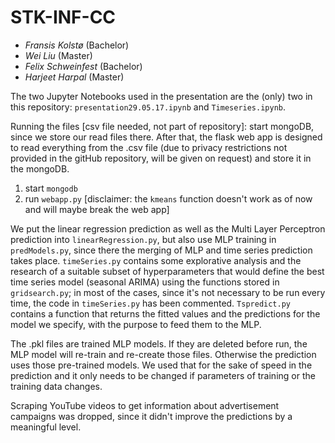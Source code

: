 # STK-INF-CC

- *Fransis Kolstø*       (Bachelor)
- *Wei Liu*              (Master)
- *Felix Schweinfest*    (Bachelor)
- *Harjeet Harpal*       (Master)


The two Jupyter Notebooks used in the presentation are the (only) two in this repository: `presentation29.05.17.ipynb` and `Timeseries.ipynb`.

Running the files [csv file needed, not part of repository]: start mongoDB, since we store our read files there. After that, the flask web app is designed to read everything from the .csv file (due to privacy restrictions not provided in the gitHub repository, will be given on request) and store it in the mongoDB.

1) start `mongodb`
2) run `webapp.py` [disclaimer: the `kmeans` function doesn't work as of now and will maybe break the web app]

We put the linear regression prediction as well as the Multi Layer Perceptron prediction into `linearRegression.py`, but also use MLP training in `predModels.py`, since there the merging of MLP and time series prediction takes place.
`timeSeries.py` contains some explorative analysis and the research of a suitable subset of hyperparameters that would define the best time series model (seasonal ARIMA) using the functions stored in `gridsearch.py`; in most of the cases, since it's not necessary to be run every time, the code in `timeSeries.py` has been commented.
`Tspredict.py` contains a function that returns the fitted values and the predictions for the model we specify, with the purpose to feed them to the MLP.

The .pkl files are trained MLP models. If they are deleted before run, the MLP model will re-train and re-create those files. Otherwise the prediction uses those pre-trained models. We used that for the sake of speed in the prediction and it only needs to be changed if parameters of training or the training data changes.

Scraping YouTube videos to get information about advertisement campaigns was dropped, since it didn't improve the predictions by a meaningful level.
